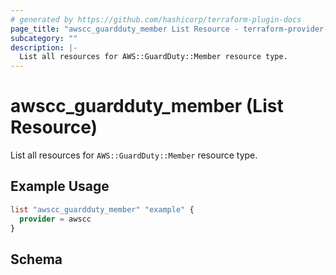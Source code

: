 ```yaml
---
# generated by https://github.com/hashicorp/terraform-plugin-docs
page_title: "awscc_guardduty_member List Resource - terraform-provider-awscc"
subcategory: ""
description: |-
  List all resources for AWS::GuardDuty::Member resource type.
---
```


# awscc_guardduty_member (List Resource)

List all resources for `AWS::GuardDuty::Member` resource type.

## Example Usage

```terraform
list "awscc_guardduty_member" "example" {
  provider = awscc
}
```

<!-- schema generated by tfplugindocs -->
## Schema
